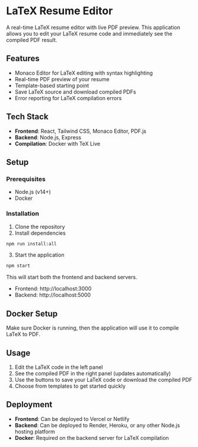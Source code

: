 # LaTeX Resume Editor

A real-time LaTeX resume editor with live PDF preview. This application allows you to edit your LaTeX resume code and immediately see the compiled PDF result.

## Features

- Monaco Editor for LaTeX editing with syntax highlighting
- Real-time PDF preview of your resume
- Template-based starting point
- Save LaTeX source and download compiled PDFs
- Error reporting for LaTeX compilation errors

## Tech Stack

- **Frontend**: React, Tailwind CSS, Monaco Editor, PDF.js
- **Backend**: Node.js, Express
- **Compilation**: Docker with TeX Live

## Setup

### Prerequisites

- Node.js (v14+)
- Docker

### Installation

1. Clone the repository
2. Install dependencies

```bash
npm run install:all
```

3. Start the application

```bash
npm start
```

This will start both the frontend and backend servers.

- Frontend: http://localhost:3000
- Backend: http://localhost:5000

## Docker Setup

Make sure Docker is running, then the application will use it to compile LaTeX to PDF.

## Usage

1. Edit the LaTeX code in the left panel
2. See the compiled PDF in the right panel (updates automatically)
3. Use the buttons to save your LaTeX code or download the compiled PDF
4. Choose from templates to get started quickly

## Deployment

- **Frontend**: Can be deployed to Vercel or Netlify
- **Backend**: Can be deployed to Render, Heroku, or any other Node.js hosting platform
- **Docker**: Required on the backend server for LaTeX compilation
